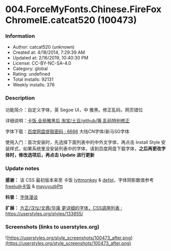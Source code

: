 # 004.ForceMyFonts.Chinese.FireFoxChromeIE.catcat520 (100473)

### Information
- Author: catcat520 (unknown)
- Created at: 4/18/2014, 7:29:39 AM
- Updated at: 2/16/2019, 10:40:30 PM
- License:  CC-BY-NC-SA-4.0
- Category: global
- Rating: undefined
- Total installs: 92131
- Weekly installs: 376


### Description
功能简介：自定义字体，英 Segoe UI，中 雅黑。修正乱码，网页错位

详细说明：<a href="http://bbs.kafan.cn/thread-1681393-1-1.html">卡饭.全局雅黑后 淘宝/土豆/github/等 乱码特别修正</a>

字体下载：<a href="https://pan.baidu.com/s/1i5Gdgix">百度网盘提取密码 : 6666</a> 大陆CN字体/新马SG字体

使用入门：首次安装时，先选择下面列表中的中外文字体，再点击 Install Style 安装样式，如果系统里没安装列表中的字体，请到百度网盘下载字体，<b>之后再更改字体时，修改选项后，再点击 Update 进行更新</b>

### Update notes
<b>感谢：</b>
该 CSS 最初版本来至 卡饭 <a href="http://bbs.kafan.cn/thread-1664505-1-1.html">lyttmonkey</a> & <a href="http://u.kafan.cn/space-username-defpt.html">defpt</a>，字体阴影数值参考 <a href="http://bbs.kafan.cn/forum.php?mod=redirect&goto=findpost&ptid=1744590&pid=31705891">freelu@卡饭</a> & <a href="https://www.ptt.cc/bbs/Browsers/M.1422890095.A.BD3.html">mayuyu@Ptt</a>

<b>科普：</b>
<a href="https://github.com/catcat520/BLOG/blob/master/Fonts/%E5%AD%97%E4%BD%93%E6%BC%AB%E8%B0%88.md">字体漫谈</a>

<b>扩展：</b>
<a href="https://userstyles.org/styles/133855/">方正/汉仪/文鼎/华康 更详细的字体，CSS调用列表 : https://userstyles.org/styles/133855/</a>

### Screenshots (links to userstyles.org)
![https://userstyles.org/style_screenshots/100473_after.png](https://userstyles.org/style_screenshots/100473_after.png)


